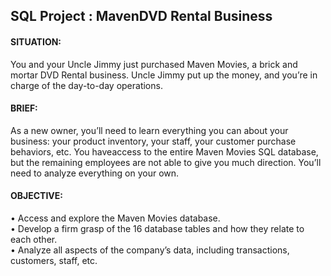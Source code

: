 ## SQL Project : MavenDVD Rental Business

#### SITUATION: 
You and your Uncle Jimmy just purchased Maven Movies, a brick and mortar DVD Rental business. Uncle Jimmy put up the money, and you’re in charge of the day-to-day operations.

#### BRIEF: 
As a new owner, you’ll need to learn everything you can about your business: your product inventory, your staff, your customer purchase behaviors, etc. You haveaccess to the entire Maven Movies SQL database, but the remaining employees are not able to give you much direction. You’ll need to analyze everything on your own.

#### OBJECTIVE:
• Access and explore the Maven Movies database.<br />
• Develop a firm grasp of the 16 database tables and how they relate to each other.<br />
• Analyze all aspects of the company’s data, including transactions, customers, staff, etc.
